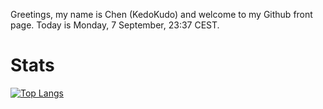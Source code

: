 Greetings, my name is Chen (KedoKudo) and welcome to my Github front page.  Today is Monday, 7 September, 23:37 CEST.

# Stats

[![Top Langs](https://github-readme-stats.vercel.app/api/top-langs/?username=KedoKudo&show_icons=true&theme=radical)](https://github.com/KedoKudo/github-readme-stats)

